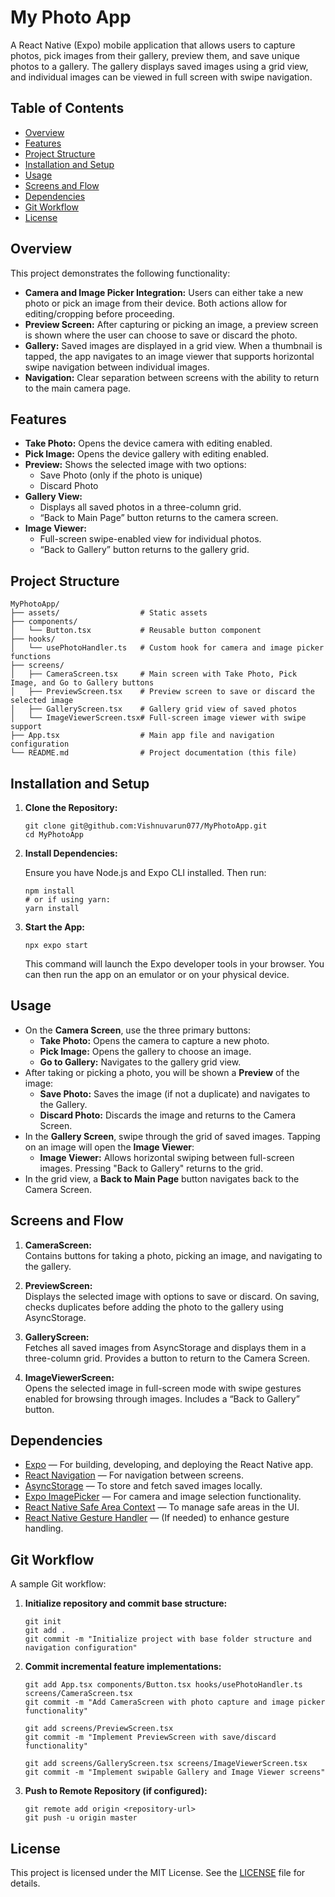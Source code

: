 # My Photo App

A React Native (Expo) mobile application that allows users to capture photos, pick images from their gallery, preview them, and save unique photos to a gallery. The gallery displays saved images using a grid view, and individual images can be viewed in full screen with swipe navigation.

## Table of Contents

- [Overview](#overview)
- [Features](#features)
- [Project Structure](#project-structure)
- [Installation and Setup](#installation-and-setup)
- [Usage](#usage)
- [Screens and Flow](#screens-and-flow)
- [Dependencies](#dependencies)
- [Git Workflow](#git-workflow)
- [License](#license)

## Overview

This project demonstrates the following functionality:
- **Camera and Image Picker Integration:** Users can either take a new photo or pick an image from their device. Both actions allow for editing/cropping before proceeding.
- **Preview Screen:** After capturing or picking an image, a preview screen is shown where the user can choose to save or discard the photo.
- **Gallery:** Saved images are displayed in a grid view. When a thumbnail is tapped, the app navigates to an image viewer that supports horizontal swipe navigation between individual images.
- **Navigation:** Clear separation between screens with the ability to return to the main camera page.

## Features

- **Take Photo:** Opens the device camera with editing enabled.
- **Pick Image:** Opens the device gallery with editing enabled.
- **Preview:** Shows the selected image with two options:
  - Save Photo (only if the photo is unique)
  - Discard Photo
- **Gallery View:**
  - Displays all saved photos in a three-column grid.
  - “Back to Main Page” button returns to the camera screen.
- **Image Viewer:**
  - Full-screen swipe-enabled view for individual photos.
  - “Back to Gallery” button returns to the gallery grid.

## Project Structure

```
MyPhotoApp/
├── assets/                  # Static assets 
├── components/
│   └── Button.tsx           # Reusable button component
├── hooks/
│   └── usePhotoHandler.ts   # Custom hook for camera and image picker functions
├── screens/
│   ├── CameraScreen.tsx     # Main screen with Take Photo, Pick Image, and Go to Gallery buttons
│   ├── PreviewScreen.tsx    # Preview screen to save or discard the selected image
│   ├── GalleryScreen.tsx    # Gallery grid view of saved photos
│   └── ImageViewerScreen.tsx# Full-screen image viewer with swipe support
├── App.tsx                  # Main app file and navigation configuration
└── README.md                # Project documentation (this file)
```

## Installation and Setup

1. **Clone the Repository:**

   ```
   git clone git@github.com:Vishnuvarun077/MyPhotoApp.git
   cd MyPhotoApp
   ```

2. **Install Dependencies:**

   Ensure you have Node.js and Expo CLI installed. Then run:

   ```
   npm install
   # or if using yarn:
   yarn install
   ```

3. **Start the App:**

   ```
   npx expo start
   ```

   This command will launch the Expo developer tools in your browser. You can then run the app on an emulator or on your physical device.

## Usage

- On the **Camera Screen**, use the three primary buttons:
  - **Take Photo:** Opens the camera to capture a new photo.
  - **Pick Image:** Opens the gallery to choose an image.
  - **Go to Gallery:** Navigates to the gallery grid view.
- After taking or picking a photo, you will be shown a **Preview** of the image:
  - **Save Photo:** Saves the image (if not a duplicate) and navigates to the Gallery.
  - **Discard Photo:** Discards the image and returns to the Camera Screen.
- In the **Gallery Screen**, swipe through the grid of saved images. Tapping on an image will open the **Image Viewer**:
  - **Image Viewer:** Allows horizontal swiping between full-screen images. Pressing "Back to Gallery" returns to the grid.
- In the grid view, a **Back to Main Page** button navigates back to the Camera Screen.

## Screens and Flow

1. **CameraScreen:**  
   Contains buttons for taking a photo, picking an image, and navigating to the gallery.
   
2. **PreviewScreen:**  
   Displays the selected image with options to save or discard. On saving, checks duplicates before adding the photo to the gallery using AsyncStorage.
   
3. **GalleryScreen:**  
   Fetches all saved images from AsyncStorage and displays them in a three-column grid. Provides a button to return to the Camera Screen.
   
4. **ImageViewerScreen:**  
   Opens the selected image in full-screen mode with swipe gestures enabled for browsing through images. Includes a “Back to Gallery” button.

## Dependencies

- [Expo](https://expo.dev/) — For building, developing, and deploying the React Native app.
- [React Navigation](https://reactnavigation.org/) — For navigation between screens.
- [AsyncStorage](https://github.com/react-native-async-storage/async-storage) — To store and fetch saved images locally.
- [Expo ImagePicker](https://docs.expo.dev/versions/latest/sdk/imagepicker/) — For camera and image selection functionality.
- [React Native Safe Area Context](https://github.com/th3rdwave/react-native-safe-area-context) — To manage safe areas in the UI.
- [React Native Gesture Handler](https://github.com/software-mansion/react-native-gesture-handler) — (If needed) to enhance gesture handling.

## Git Workflow

A sample Git workflow:
1. **Initialize repository and commit base structure:**

   ```
   git init
   git add .
   git commit -m "Initialize project with base folder structure and navigation configuration"
   ```

2. **Commit incremental feature implementations:**

   ```
   git add App.tsx components/Button.tsx hooks/usePhotoHandler.ts screens/CameraScreen.tsx
   git commit -m "Add CameraScreen with photo capture and image picker functionality"
   
   git add screens/PreviewScreen.tsx
   git commit -m "Implement PreviewScreen with save/discard functionality"
   
   git add screens/GalleryScreen.tsx screens/ImageViewerScreen.tsx
   git commit -m "Implement swipable Gallery and Image Viewer screens"
   ```
3. **Push to Remote Repository (if configured):**

   ```
   git remote add origin <repository-url>
   git push -u origin master
   ```

## License

This project is licensed under the MIT License. See the [LICENSE](LICENSE) file for details.

